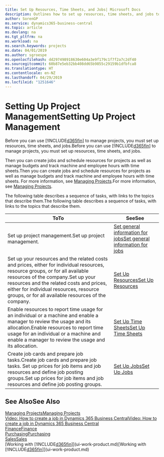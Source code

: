 ```yaml
---
title: Set Up Resources, Time Sheets, and Jobs| Microsoft Docs
description: Outlines how to set up resources, time sheets, and jobs to manage projects.
author: SorenGP
ms.service: dynamics365-business-central
ms.topic: article
ms.devlang: na
ms.tgt_pltfrm: na
ms.workload: na
ms.search.keywords: projects
ms.date: 04/01/2019
ms.author: sgroespe
ms.openlocfilehash: dd297498918630e604a3e9f179c1f7f2a7c2df40
ms.sourcegitcommit: 60b87e5eb32bb408dd65b9855c29159b1dfbfca8
ms.translationtype: HT
ms.contentlocale: en-NZ
ms.lasthandoff: 04/29/2019
ms.locfileid: "1251646"
---
```

# <a name="setting-up-project-management"></a><span data-ttu-id="217d1-103">Setting Up Project Management</span><span class="sxs-lookup"><span data-stu-id="217d1-103">Setting Up Project Management</span></span>
<span data-ttu-id="217d1-104">Before you can use [!INCLUDE[d365fin](includes/d365fin_md.md)] to manage projects, you must set up resources, time sheets, and jobs.</span><span class="sxs-lookup"><span data-stu-id="217d1-104">Before you can use [!INCLUDE[d365fin](includes/d365fin_md.md)] to manage projects, you must set up resources, time sheets, and jobs.</span></span>

<span data-ttu-id="217d1-105">Then you can create jobs and schedule resources for projects as well as manage budgets and track machine and employee hours with time sheets.</span><span class="sxs-lookup"><span data-stu-id="217d1-105">Then you can create jobs and schedule resources for projects as well as manage budgets and track machine and employee hours with time sheets.</span></span> <span data-ttu-id="217d1-106">For more information, see [Managing Projects](projects-manage-projects.md).</span><span class="sxs-lookup"><span data-stu-id="217d1-106">For more information, see [Managing Projects](projects-manage-projects.md).</span></span>  

<span data-ttu-id="217d1-107">The following table describes a sequence of tasks, with links to the topics that describe them.</span><span class="sxs-lookup"><span data-stu-id="217d1-107">The following table describes a sequence of tasks, with links to the topics that describe them.</span></span>

| <span data-ttu-id="217d1-108">To</span><span class="sxs-lookup"><span data-stu-id="217d1-108">To</span></span> | <span data-ttu-id="217d1-109">See</span><span class="sxs-lookup"><span data-stu-id="217d1-109">See</span></span> |
| --- | --- |
| <span data-ttu-id="217d1-110">Set up project management.</span><span class="sxs-lookup"><span data-stu-id="217d1-110">Set up project management.</span></span>|[<span data-ttu-id="217d1-111">Set general information for jobs</span><span class="sxs-lookup"><span data-stu-id="217d1-111">Set general information for jobs</span></span>](projects-how-setup-jobs.md#to-set-general-information-for-jobs)|
| <span data-ttu-id="217d1-112">Set up your resources and the related costs and prices, either for individual resources, resource groups, or for all available resources of the company.</span><span class="sxs-lookup"><span data-stu-id="217d1-112">Set up your resources and the related costs and prices, either for individual resources, resource groups, or for all available resources of the company.</span></span> |[<span data-ttu-id="217d1-113">Set Up Resources</span><span class="sxs-lookup"><span data-stu-id="217d1-113">Set Up Resources</span></span>](projects-how-setup-resources.md) |
| <span data-ttu-id="217d1-114">Enable resources to report time usage for an individual or a machine and enable a manager to review the usage and its allocation.</span><span class="sxs-lookup"><span data-stu-id="217d1-114">Enable resources to report time usage for an individual or a machine and enable a manager to review the usage and its allocation.</span></span> |[<span data-ttu-id="217d1-115">Set Up Time Sheets</span><span class="sxs-lookup"><span data-stu-id="217d1-115">Set Up Time Sheets</span></span>](projects-how-setup-time-sheets.md) |
| <span data-ttu-id="217d1-116">Create job cards and prepare job tasks.</span><span class="sxs-lookup"><span data-stu-id="217d1-116">Create job cards and prepare job tasks.</span></span> <span data-ttu-id="217d1-117">Set up prices for job items and job resources and define job posting groups.</span><span class="sxs-lookup"><span data-stu-id="217d1-117">Set up prices for job items and job resources and define job posting groups.</span></span> |[<span data-ttu-id="217d1-118">Set Up Jobs</span><span class="sxs-lookup"><span data-stu-id="217d1-118">Set Up Jobs</span></span>](projects-how-setup-jobs.md) |

## <a name="see-also"></a><span data-ttu-id="217d1-119">See Also</span><span class="sxs-lookup"><span data-stu-id="217d1-119">See Also</span></span>

[<span data-ttu-id="217d1-120">Managing Projects</span><span class="sxs-lookup"><span data-stu-id="217d1-120">Managing Projects</span></span>](projects-manage-projects.md)  
[<span data-ttu-id="217d1-121">Video: How to create a job in Dynamics 365 Business Central</span><span class="sxs-lookup"><span data-stu-id="217d1-121">Video: How to create a job in Dynamics 365 Business Central</span></span>](https://www.youtube.com/watch?v=VqaPWr7BWmw)  
[<span data-ttu-id="217d1-122">Finance</span><span class="sxs-lookup"><span data-stu-id="217d1-122">Finance</span></span>](finance.md)  
[<span data-ttu-id="217d1-123">Purchasing</span><span class="sxs-lookup"><span data-stu-id="217d1-123">Purchasing</span></span>](purchasing-manage-purchasing.md)  
[<span data-ttu-id="217d1-124">Sales</span><span class="sxs-lookup"><span data-stu-id="217d1-124">Sales</span></span>](sales-manage-sales.md)  
<span data-ttu-id="217d1-125">[Working with [!INCLUDE[d365fin](includes/d365fin_md.md)]](ui-work-product.md)</span><span class="sxs-lookup"><span data-stu-id="217d1-125">[Working with [!INCLUDE[d365fin](includes/d365fin_md.md)]](ui-work-product.md)</span></span>  
